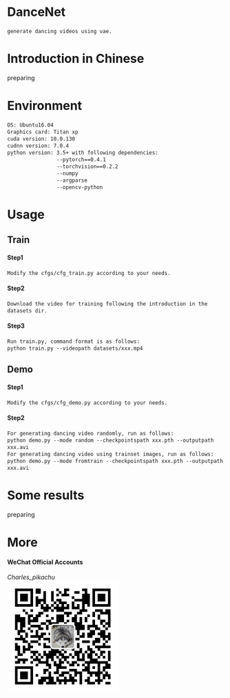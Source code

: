 # DanceNet
```
generate dancing videos using vae.
```

# Introduction in Chinese
preparing

# Environment
```
OS: Ubuntu16.04
Graphics card: Titan xp
cuda version: 10.0.130
cudnn version: 7.0.4
python version: 3.5+ with following dependencies:
				--pytorch==0.4.1
				--torchvision==0.2.2
				--numpy
				--argparse
				--opencv-python
```

# Usage
## Train
#### Step1
```
Modify the cfgs/cfg_train.py according to your needs.
```
#### Step2
```
Download the video for training following the introduction in the datasets dir.
```
#### Step3
```
Run train.py, command format is as follows:
python train.py --videopath datasets/xxx.mp4
```
## Demo
#### Step1
```
Modify the cfgs/cfg_demo.py according to your needs.
```
#### Step2
```
For generating dancing video randomly, run as follows:
python demo.py --mode random --checkpointspath xxx.pth --outputpath xxx.avi
For generating dancing video using trainset images, run as follows:
python demo.py --mode fromtrain --checkpointspath xxx.pth --outputpath xxx.avi
```

# Some results
preparing

# More
#### WeChat Official Accounts
*Charles_pikachu*  
![img](./material/pikachu.jpg)